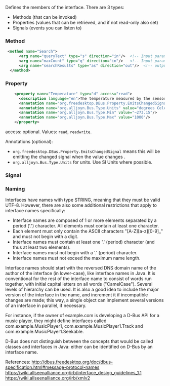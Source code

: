 
Defines the members of the interface. There are 3 types:
- Methods (that can be invoked)
- Properties (values that can be retrieved, and if not read-only also set)
- Signals (events you can listen to)

### Method
```xml
 <method name="Search">
      <arg name="queryText" type="s" direction="in"/>  <!-- Input parameter : Search string -->
      <arg name="maxCount" type="q" direction="in"/>   <!-- Input parameter: Max results as UInt16 -->
      <arg name="searchResults" type="as" direction="out"/>  <!-- output: Search results as a string array -->
  </method>
```


### Property
```xml
    <property name="Temperature" type="d" access="read">
      <description language="en">The temperature measured by the sensor.</description>
      <annotation name="org.freedesktop.DBus.Property.EmitsChangedSignal" value="true"/>
      <annotation name="org.alljoyn.Bus.Type.Units" value="degrees Celcius"/>
      <annotation name="org.alljoyn.Bus.Type.Min" value="−273.15"/>
      <annotation name="org.alljoyn.Bus.Type.Max" value="1000"/>
    </property>
```
access: optional. Values: `read`, `readwrite`.

Annotations (optional): 
- `org.freedesktop.DBus.Property.EmitsChangedSignal` means this will be emitting the changed signal when the value changes . 
- `org.alljoyn.Bus.Type.Units` for units. Use SI Units where possible.

### Signal

### Naming

Interfaces have names with type STRING, meaning that they must be valid UTF-8. However, there are also some additional restrictions that apply to interface names specifically: 
- Interface names are composed of 1 or more elements separated by a period ('.') character. All elements must contain at least one character. 
- Each element must only contain the ASCII characters "[A-Z][a-z][0-9]_" and must not begin with a digit. 
- Interface names must contain at least one '.' (period) character (and thus at least two elements). 
- Interface names must not begin with a '.' (period) character.
- Interface names must not exceed the maximum name length.

Interface names should start with the reversed DNS domain name of the author of the interface (in lower-case), like interface names in Java. It is conventional for the rest of the interface name to consist of words run together, with initial capital letters on all words ("CamelCase"). Several levels of hierarchy can be used. It is also a good idea to include the major version of the interface in the name, and increment it if incompatible changes are made; this way, a single object can implement several versions of an interface in parallel, if necessary. 

For instance, if the owner of example.com is developing a D-Bus API for a music player, they might define interfaces called com.example.MusicPlayer1, com.example.MusicPlayer1.Track and com.example.MusicPlayer1.Seekable. 

D-Bus does not distinguish between the concepts that would be called classes and interfaces in Java: either can be identified on D-Bus by an interface name. 



References:
http://dbus.freedesktop.org/doc/dbus-specification.html#message-protocol-names
https://wiki.allseenalliance.org/irb/interface_design_guidelines_1.1
https://wiki.allseenalliance.org/irb/xmlv2
